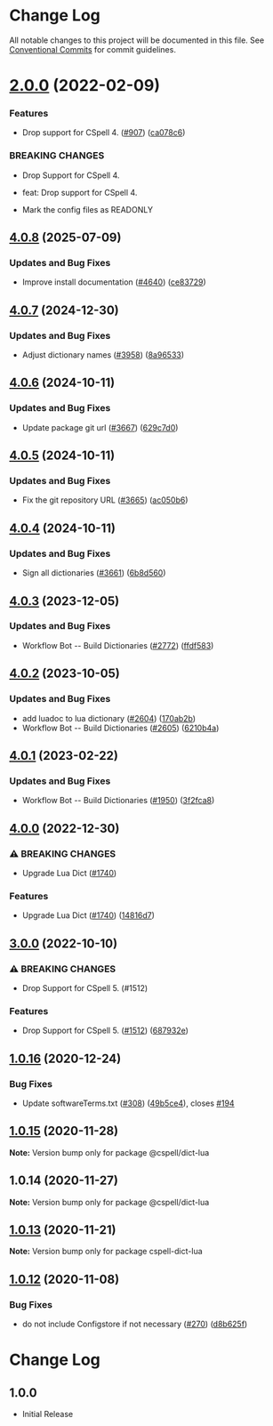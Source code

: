 # Change Log

All notable changes to this project will be documented in this file.
See [Conventional Commits](https://conventionalcommits.org) for commit guidelines.

# [2.0.0](https://github.com/streetsidesoftware/cspell-dicts/compare/@cspell/dict-lua@1.0.16...@cspell/dict-lua@2.0.0) (2022-02-09)


### Features

* Drop support for CSpell 4. ([#907](https://github.com/streetsidesoftware/cspell-dicts/issues/907)) ([ca078c6](https://github.com/streetsidesoftware/cspell-dicts/commit/ca078c6a2e188cc3cf6276db1ba7e007f0f06f27))


### BREAKING CHANGES

* Drop Support for CSpell 4.

* feat: Drop support for CSpell 4.
* Mark the config files as READONLY





## [4.0.8](https://github.com/streetsidesoftware/cspell-dicts/compare/@cspell/dict-lua@4.0.7...@cspell/dict-lua@4.0.8) (2025-07-09)


### Updates and Bug Fixes

* Improve install documentation ([#4640](https://github.com/streetsidesoftware/cspell-dicts/issues/4640)) ([ce83729](https://github.com/streetsidesoftware/cspell-dicts/commit/ce837295163125b6ff57494d9de1609edc6204e6))

## [4.0.7](https://github.com/streetsidesoftware/cspell-dicts/compare/@cspell/dict-lua@4.0.6...@cspell/dict-lua@4.0.7) (2024-12-30)


### Updates and Bug Fixes

* Adjust dictionary names ([#3958](https://github.com/streetsidesoftware/cspell-dicts/issues/3958)) ([8a96533](https://github.com/streetsidesoftware/cspell-dicts/commit/8a96533bec21280103740868b81559437c413501))

## [4.0.6](https://github.com/streetsidesoftware/cspell-dicts/compare/@cspell/dict-lua@4.0.5...@cspell/dict-lua@4.0.6) (2024-10-11)


### Updates and Bug Fixes

* Update package git url ([#3667](https://github.com/streetsidesoftware/cspell-dicts/issues/3667)) ([629c7d0](https://github.com/streetsidesoftware/cspell-dicts/commit/629c7d0a5e1bacad1d3874b1f8372edc3494ef97))

## [4.0.5](https://github.com/streetsidesoftware/cspell-dicts/compare/@cspell/dict-lua@4.0.4...@cspell/dict-lua@4.0.5) (2024-10-11)


### Updates and Bug Fixes

* Fix the git repository URL ([#3665](https://github.com/streetsidesoftware/cspell-dicts/issues/3665)) ([ac050b6](https://github.com/streetsidesoftware/cspell-dicts/commit/ac050b697d57820109995e92fac5ccc32ced1723))

## [4.0.4](https://github.com/streetsidesoftware/cspell-dicts/compare/@cspell/dict-lua@4.0.3...@cspell/dict-lua@4.0.4) (2024-10-11)


### Updates and Bug Fixes

* Sign all dictionaries ([#3661](https://github.com/streetsidesoftware/cspell-dicts/issues/3661)) ([6b8d560](https://github.com/streetsidesoftware/cspell-dicts/commit/6b8d560cf51a593458ce42bca415859f872cfc97))

## [4.0.3](https://github.com/streetsidesoftware/cspell-dicts/compare/@cspell/dict-lua@4.0.2...@cspell/dict-lua@4.0.3) (2023-12-05)


### Updates and Bug Fixes

* Workflow Bot -- Build Dictionaries ([#2772](https://github.com/streetsidesoftware/cspell-dicts/issues/2772)) ([ffdf583](https://github.com/streetsidesoftware/cspell-dicts/commit/ffdf5832af5392785809f538bb11ae2d58d49ac0))

## [4.0.2](https://github.com/streetsidesoftware/cspell-dicts/compare/@cspell/dict-lua@4.0.1...@cspell/dict-lua@4.0.2) (2023-10-05)


### Updates and Bug Fixes

* add luadoc to lua dictionary ([#2604](https://github.com/streetsidesoftware/cspell-dicts/issues/2604)) ([170ab2b](https://github.com/streetsidesoftware/cspell-dicts/commit/170ab2b3f6c91fdd90901b0bf57732707c6a84f7))
* Workflow Bot -- Build Dictionaries ([#2605](https://github.com/streetsidesoftware/cspell-dicts/issues/2605)) ([6210b4a](https://github.com/streetsidesoftware/cspell-dicts/commit/6210b4a21843899c0a394522694d499ad3a74846))

## [4.0.1](https://github.com/streetsidesoftware/cspell-dicts/compare/@cspell/dict-lua@4.0.0...@cspell/dict-lua@4.0.1) (2023-02-22)


### Updates and Bug Fixes

* Workflow Bot -- Build Dictionaries ([#1950](https://github.com/streetsidesoftware/cspell-dicts/issues/1950)) ([3f2fca8](https://github.com/streetsidesoftware/cspell-dicts/commit/3f2fca8b64c800723cc572f5ef83e92d5ec64673))

## [4.0.0](https://github.com/streetsidesoftware/cspell-dicts/compare/@cspell/dict-lua@3.0.0...@cspell/dict-lua@4.0.0) (2022-12-30)


### ⚠ BREAKING CHANGES

* Upgrade Lua Dict ([#1740](https://github.com/streetsidesoftware/cspell-dicts/issues/1740))

### Features

* Upgrade Lua Dict ([#1740](https://github.com/streetsidesoftware/cspell-dicts/issues/1740)) ([14816d7](https://github.com/streetsidesoftware/cspell-dicts/commit/14816d7e55e495a79661c4fc0dd69ea99bb072c4))

## [3.0.0](https://github.com/streetsidesoftware/cspell-dicts/compare/@cspell/dict-lua@2.0.0...@cspell/dict-lua@3.0.0) (2022-10-10)


### ⚠ BREAKING CHANGES

* Drop Support for CSpell 5. (#1512)

### Features

* Drop Support for CSpell 5. ([#1512](https://github.com/streetsidesoftware/cspell-dicts/issues/1512)) ([687932e](https://github.com/streetsidesoftware/cspell-dicts/commit/687932e187e4bce87d7904e3a2e53dd6de6ac372))

## [1.0.16](https://github.com/streetsidesoftware/cspell-dicts/compare/@cspell/dict-lua@1.0.15...@cspell/dict-lua@1.0.16) (2020-12-24)


### Bug Fixes

* Update softwareTerms.txt ([#308](https://github.com/streetsidesoftware/cspell-dicts/issues/308)) ([49b5ce4](https://github.com/streetsidesoftware/cspell-dicts/commit/49b5ce4a2436f3c99969d6425128d55f84c8a7fc)), closes [#194](https://github.com/streetsidesoftware/cspell-dicts/issues/194)





## [1.0.15](https://github.com/streetsidesoftware/cspell-dicts/compare/@cspell/dict-lua@1.0.14...@cspell/dict-lua@1.0.15) (2020-11-28)

**Note:** Version bump only for package @cspell/dict-lua





## 1.0.14 (2020-11-27)

**Note:** Version bump only for package @cspell/dict-lua





## [1.0.13](https://github.com/streetsidesoftware/cspell-dicts/compare/cspell-dict-lua@1.0.12...cspell-dict-lua@1.0.13) (2020-11-21)

**Note:** Version bump only for package cspell-dict-lua

## [1.0.12](https://github.com/streetsidesoftware/cspell-dicts/compare/cspell-dict-lua@1.0.11...cspell-dict-lua@1.0.12) (2020-11-08)

### Bug Fixes

- do not include Configstore if not necessary ([#270](https://github.com/streetsidesoftware/cspell-dicts/issues/270)) ([d8b625f](https://github.com/streetsidesoftware/cspell-dicts/commit/d8b625f2f42d5cc6c4a9390216ac1e5037886e44))

# Change Log

## 1.0.0

- Initial Release
